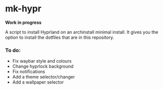 # mk-hypr

**Work in progress**

A script to install Hyprland on an archinstall minimal install. It gives you the option to install the dotfiles that are in this repository.

### To do:
- Fix waybar style and colours
- Change hyprlock background
- Fix notifications
- Add a theme selector/changer
- Add a wallpaper selector

